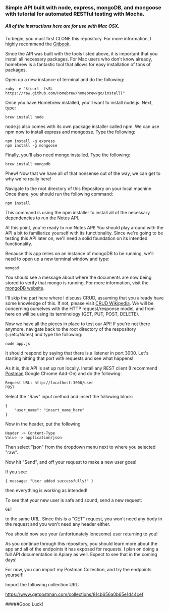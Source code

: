 ### Simple API built with node, express, mongoDB, and mongoose with tutorial for automated RESTful testing with Mocha.
##### All of the instructions here are for use with Mac OSX.

To begin, you must first CLONE this repository. For more information, I highly recommend the [Gitbook](http://git-scm.com/book).

Since the API was built with the tools listed above, it is important that you install all necessary packages.  For Mac users who don't know already, homebrew is a fantastic tool that allows for easy installation of tons of packages.

Open up a new instance of terminal and do the following:

    ruby -e "$(curl -fsSL https://raw.github.com/Homebrew/homebrew/go/install)"

Once you have Homebrew installed, you'll want to install node.js. Next, type:

	brew install node

node.js also comes with its own package installer called npm. We can use npm now to install express and mongoose. Type the following:

	npm install -g express
	npm install -g mongoose

Finally, you'll also need mongo installed. Type the following:

	brew install mongodb

Phew! Now that we have all of that nonsense out of the way, we can get to why we're really here!

Navigate to the root directory of this Repository on your local machine.  Once there, you should run the following command:

	npm install

This command is using the npm installer to install all of the necessary dependencies to run the Notes API.

At this point, you're ready to run Notes API! You should play around with the API a bit to familiarize yourself with its functionality. Since we're going to be testing this API later on, we'll need a solid foundation on its intended functionality.

Because this app relies on an instance of mongoDB to be running, we'll need to open up a new terminal window and type:

	mongod

You should see a message about where the documents are now being stored to verify that mongo is running. For more information, visit the [mongoDB website](https://www.mongodb.org/).

I'll skip the part here where I discuss CRUD, assuming that you already have some knowledge of this. If not, please visit [CRUD Wikipedia](http://en.wikipedia.org/wiki/Create,_read,_update_and_delete). We will be concerning ourselves with the HTTP request/response model, and from here on will be using its terminology (GET, PUT, POST, DELETE).

Now we have all the pieces in place to test our API! If you're not there anymore, navigate back to the root directory of the respository (~/etc/Notes) and type the following:

	node app.js

It should respond by saying that there is a listener in port 3000. Let's starting hitting that port with requests and see what happens!

As it is, this API is set up run locally. Install any REST client (I recommend [Postman](https://chrome.google.com/webstore/detail/postman-rest-client/fdmmgilgnpjigdojojpjoooidkmcomcm?hl=en) Google Chrome Add-On) and do the following:

	Request URL: http://localhost:3000/user
	POST

Select the "Raw" input method and insert the following block:

	{
		"user_name": "insert_name_here"
	}

Now in the header, put the following

	Header -> Content-Type
	Value -> application/json

Then select "json" from the dropdown menu next to where you selected "raw".

Now hit "Send", and off your request to make a new user goes!

If you see:

	{ message: "User added successfully!" }

then everything is working as intended!

To see that your new user is safe and sound, send a new request:

	GET

to the same URL. Since this is a "GET" request, you won't need any body in the request and you won't need any header either.

You should now see your (unfortunately lonesome) user returning to you!

As you continue through this repository, you should learn more about the app and all of the endpoints it has exposed for requests. I plan on doing a full API documentation in Apiary as well. Expect to see that in the coming days!

For now, you can import my Postman Collection, and try the endpoints yourself!

Import the following collection URL:

https://www.getpostman.com/collections/81cb656a0b65e1d44cef

#####Good Luck!

